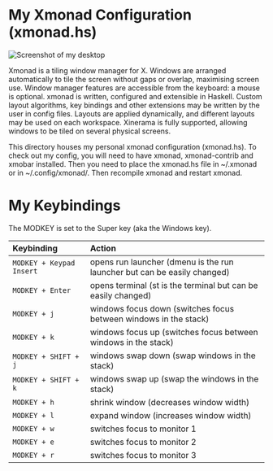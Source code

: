# My Xmonad Configuration (xmonad.hs) 

![Screenshot of my desktop](https://gitlab.com/dwt1/dotfiles/raw/master/.screenshots/dotfiles05.png) 

Xmonad is a tiling window manager for X. Windows are arranged
automatically to tile the screen without gaps or overlap, maximising
screen use. Window manager features are accessible from the keyboard:
a mouse is optional. xmonad is written, configured and extensible in
Haskell. Custom layout algorithms, key bindings and other extensions
may be written by the user in config files. Layouts are applied
dynamically, and different layouts may be used on each
workspace. Xinerama is fully supported, allowing windows to be tiled
on several physical screens.

This directory houses my personal xmonad configuration (xmonad.hs).  To check out my config, you will need to have xmonad, xmonad-contrib and xmobar installed.   Then you need to place the xmonad.hs file in ~/.xmonad or in ~/.config/xmonad/.  Then recompile xmonad and restart xmonad.

# My Keybindings

The MODKEY is set to the Super key (aka the Windows key).

| Keybinding | Action |
| :--- | :--- |
| `MODKEY + Keypad Insert` | opens run launcher (dmenu is the run launcher but can be easily changed) |
| `MODKEY + Enter` | opens terminal (st is the terminal but can be easily changed) |
| `MODKEY + j` | windows focus down (switches focus between windows in the stack) |
| `MODKEY + k` | windows focus up (switches focus between windows in the stack) |
| `MODKEY + SHIFT + j` | windows swap down (swap windows in the stack) |
| `MODKEY + SHIFT + k` | windows swap up (swap the windows in the stack) |
| `MODKEY + h` | shrink window (decreases window width) |
| `MODKEY + l` | expand window (increases window width) |
| `MODKEY + w` | switches focus to monitor 1 |
| `MODKEY + e` | switches focus to monitor 2 |
| `MODKEY + r` | switches focus to monitor 3 |
